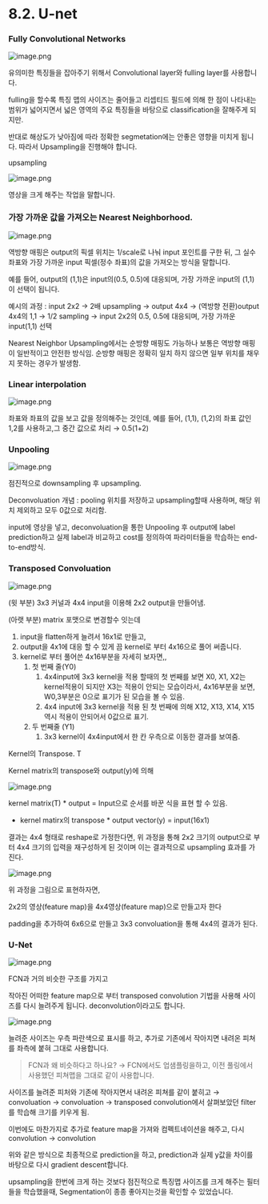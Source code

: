 # 8.2. U-net

### Fully Convolutional Networks

![image.png](/assets/의료인공지능/8_2_U-net/image.png)

유의미한 특징들을 잡아주기 위해서 Convolutional layer와 fulling layer를 사용합니다.

fulling을 할수록 특징 맵의 사이즈는 줄어들고 리셉티드 필드에 의해 한 점이 나타내는 범위가 넓어지면서 넓은 영역의 주요 특징들을 바탕으로 classification을 잘해주게 되지만. 

반대로 해상도가 낮아짐에 따라 정확한 segmetation에는 안좋은 영향을 미치게 됩니다. 따라서 Upsampling을 진행해야 합니다.

upsampling

![image.png](/assets/의료인공지능/8_2_U-net/image_1.png)

영상을 크게 해주는 작업을 말합니다.

### 가장 가까운 값을 가져오는 Nearest Neighborhood.

![image.png](/assets/의료인공지능/8_2_U-net/image_2.png)

역방향 매핑은 output의 픽셀 위치는 1/scale로 나눠 input 포인트를 구한 뒤, 그 실수 좌표와 가장 가까운 input 픽셀(정수 좌표)의 값을 가져오는 방식을 말합니다.

예를 들어, output의 (1,1)은 input의(0.5, 0.5)에 대응되며, 가장 가까운 input의 (1,1)이 선택이 됩니다.

예시의 과정 : input 2x2 → 2배 upsampling → output 4x4 → (역방향 전환)output 4x4의 1,1 → 1/2 sampling → input 2x2의 0.5, 0.5에 대응되며, 가장 가까운 input(1,1) 선택

Nearest Neighbor Upsampling에서는 순방향 매핑도 가능하나 보통은 역방향 매핑이 일반적이고 안전한 방식임. 순방향 매핑은 정확히 일치 하지 않으면 일부 위치를 채우지 못하는 경우가 발생함.

### Linear interpolation

![image.png](/assets/의료인공지능/8_2_U-net/image_3.png)

좌표와 좌표의 값을 보고 값을 정의해주는 것인데, 예를 들어, (1,1), (1,2)의 좌표 값인 1,2를 사용하고,그 중간 값으로 처리 →  0.5(1+2)

### Unpooling

![image.png](/assets/의료인공지능/8_2_U-net/image_4.png)

점진적으로 downsampling 후 upsampling.

Deconvoluation 개념 : pooling 위치를 저장하고 upsampling할때 사용하며, 해당 위치 제외하고 모두 0값으로 처리함.

input에 영상을 넣고, deconvoluation을 통한 Unpooling 후 output에 label prediction하고 실제 label과 비교하고 cost를 정의하여 파라미터들을 학습하는 end-to-end방식.

### Transposed Convoluation

![image.png](/assets/의료인공지능/8_2_U-net/image_5.png)

(윗 부분) 3x3 커널과 4x4 input을 이용해 2x2 output을 만들어냄.

(아랫 부분) matrix 포맷으로 변경할수 잇는데

1. input을 flatten하게 늘려서 16x1로 만들고, 
2. output을 4x1에 대응 할 수 있게 끔 kernel로 부터 4x16으로 풀어 써줍니다.
3. kernel로 부터 풀어쓴 4x16부분을 자세히 보자면,, 
    1. 첫 번째 줄(Y0)
        1. 4x4input에 3x3 kernel을 적용 할때의 첫 번째를 보면 X0, X1, X2는 kernel적용이 되지만 X3는 적용이 안되는 모습이라서, 4x16부분을 보면, W0,3부분은 0으로 표기가 된 모습을 볼 수 있음.
        2. 4x4 input에 3x3 kernel을 적용 된 첫 번째에 의해 X12, X13, X14, X15역시 적용이 안되어서 0값으로 표기.
    2. 두 번째줄 (Y1)
        1. 3x3 kernel이 4x4input에서 한 칸 우측으로 이동한 결과를 보여줌.

Kernel의 Transpose. T 

Kernel matrix의 transpose와 output(y)에 의해

![image.png](/assets/의료인공지능/8_2_U-net/image_6.png)

kernel matrix(T) * output = Input으로 순서를 바꾼 식을 표현 할 수 있음.

- kernel matirx의 transpose * output vector(y) = input(16x1)

결과는 4x4 형태로 reshape로 가정한다면, 위 과정을 통해 2x2 크기의 output으로 부터 4x4 크기의 입력을 재구성하게 된 것이며 이는 결과적으로 upsampling 효과를 가진다.

![image.png](/assets/의료인공지능/8_2_U-net/image_7.png)

위 과정을 그림으로 표현하자면,

2x2의 영상(feature map)을 4x4영상(feature map)으로 만들고자 한다

padding을 추가하여 6x6으로 만들고  3x3 convoluation을 통해 4x4의 결과가 된다.

### U-Net

![image.png](/assets/의료인공지능/8_2_U-net/image_8.png)

FCN과 거의 비슷한 구조를 가지고

작아진 어떠한 feature map으로 부터 transposed convolution 기법을 사용해 사이즈를 다시 늘려주게 됩니다. deconvolution이라고도 합니다.

![image.png](/assets/의료인공지능/8_2_U-net/image_9.png)

늘려준 사이즈는 우측 파란색으로 표시를 하고, 추가로 기존에서 작아지면 내려온 피쳐를 좌측에 붙혀 그대로 사용합니다.

> FCN과 왜 비슷하다고 하나요?
→ FCN에서도 업샘플링을하고, 이전 풀링에서 사용했던 피쳐맵을 그대로 같이 사용합니다.
> 

사이즈를 늘려준 피처와 기존에 작아지면서 내려온 피쳐를 같이 붙히고 → convoluation → convoluation → transposed convolution에서 살펴보았던 filter를 학습해 크기를 키우게 됨.

이번에도 마찬가지로 추가로 feature map을 가져와 컴펙트네이션을 해주고, 다시 convolution → convolution

위와 같은 방식으로 최종적으로 prediction을 하고, prediction과 실제 y값을 차이를 바탕으로 다시 gradient descent합니다.

upsampling을 한번에 크게 하는 것보다 점진적으로 특징맵 사이즈를 크게 해주는 필터들을 학습했을때, Segmentation이 종종 좋아지는것을 확인할 수 있었습니다.